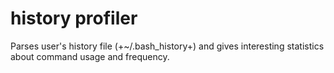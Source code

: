 # history profiler

Parses user's history file (+~/.bash_history+) and gives
interesting statistics about command usage and frequency.

